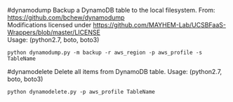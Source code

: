 #dynamodump
Backup a DynamoDB table to the local filesystem.
From: https://github.com/bchew/dynamodump  
Modifications licensed under https://github.com/MAYHEM-Lab/UCSBFaaS-Wrappers/blob/master/LICENSE  
Usage:  (python2.7, boto, boto3)
```
python dynamodump.py -m backup -r aws_region -p aws_profile -s TableName
```

#dynamodelete
Delete all items from DynamoDB table.
Usage:  (python2.7, boto, boto3)
```
python dynamodelete.py -p aws_profile TableName
```
